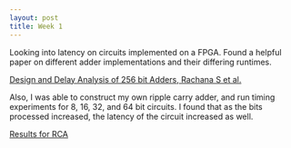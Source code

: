 ```yaml
---
layout: post
title: Week 1
---
```


Looking into latency on circuits implemented on a FPGA.  Found a helpful paper on different adder implementations and their differing runtimes.

[Design and Delay Analysis of 256 bit Adders, Rachana S et al.](https://www.ijert.org/research/design-and-delay-analysis-of-various-256-bit-adders-using-verilog-IJERTCONV8IS11062.pdf)

Also, I was able to construct my own ripple carry adder, and run timing experiments for 8, 16, 32, and 64 bit circuits.  I found that as the bits processed increased, the latency of the circuit increased as well.

[Results for RCA]()

